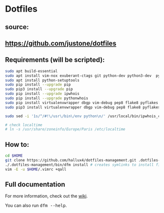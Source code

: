 # Dotfiles

## source:
## https://github.com/justone/dotfiles

## Requirements (will be scripted):

```bash
sudo apt build-essential
sudo apt install vim-nox exuberant-ctags git python-dev python3-dev  python-pip python3-pip zsh ntpdate
sudo apt install python-setuptools
sudo pip install --upgrade pip
sudo pip3 install --upgrade pip
sudo pip install --upgrade ipwhois
sudo pip install --upgrade pythonwhois
sudo pip install virtualenvwrapper dbgp vim-debug pep8 flake8 pyflakes isort
sudo pip3 install virtualenvwrapper dbgp vim-debug pep8 flake8 pyflakes isort

sudo sed -i '1s/^/#!\/usr\/bin\/env python\n/' /usr/local/bin/ipwhois_cli.py

# check localtime
# ln -s /usr/share/zoneinfo/Europe/Paris /etc/localtime

```

## How to:

```bash
cd $HOME
git clone https://github.com/hallux4/dotfiles-management.git .dotfiles-management
./.dotfiles-management/bin/dfm install # creates symlinks to install files
vim -E -u $HOME/.vimrc +qall
```

## Full documentation

For more information, check out the [wiki](http://github.com/justone/dotfiles/wiki).

You can also run <tt>dfm --help</tt>.
